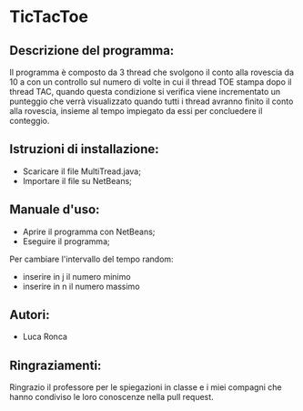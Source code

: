 # TicTacToe

## Descrizione del programma:
Il programma è composto da 3 thread che svolgono il conto alla rovescia da 10 a con un controllo sul numero di volte in cui il thread TOE stampa dopo il thread TAC, quando questa condizione si verifica viene incrementato un punteggio che verrà visualizzato quando tutti i thread avranno finito il conto alla rovescia, insieme al tempo impiegato da essi per concluedere il conteggio.

## Istruzioni di installazione:
- Scaricare il file MultiTread.java;
- Importare il file su NetBeans;

## Manuale d'uso:
- Aprire il programma con NetBeans;
- Eseguire il programma;

Per cambiare l'intervallo del tempo random:
- inserire in j il numero minimo
- inserire in n il numero massimo

## Autori:
- Luca Ronca

## Ringraziamenti:
Ringrazio il professore per le spiegazioni in classe e i miei compagni che hanno condiviso le loro conoscenze nella pull request.
